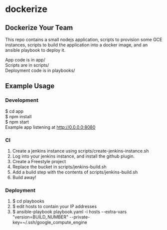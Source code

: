 # dockerize

## Dockerize Your Team

This repo contains a small nodejs application, scripts to provision some GCE instances,
scripts to build the application into a docker image, and an ansible playbook
to deploy it.
 
App code is in app/  
Scripts are in scripts/  
Deployment code is in playbooks/  

## Example Usage 

### Development  
$ cd app   
$ npm install  
$ npm start  
Example app listening at http://0.0.0.0:8080

### CI
1. Create a jenkins instance using scripts/create-jenkins-instance.sh  
2. Log into your jenkins instance, and install the github plugin.  
3. Create a Freestyle project  
4. Replace the bucket in scripts/jenkins-build.sh
5. Add a build step with the contents of scripts/jenkins-build.sh  
6. Build away!  

### Deployment
1. $ cd playbooks  
2. $ edit hosts to contain your IP addresses
3. $ ansible-playbook playbook.yaml -i hosts --extra-vars "version=BUILD_NUMBER" --private-key=~/.ssh/google_compute_engine

